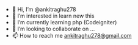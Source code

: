 - 👋 Hi, I’m @ankitraghu278
- 👀 I’m interested in learn new this
- 🌱 I’m currently learning php (Codeigniter)
- 💞️ I’m looking to collaborate on ...
- 📫 How to reach me ankitraghu278@gmail.com

<!---
ankitraghu278/ankitraghu278 is a ✨ special ✨ repository because its `README.md` (this file) appears on your GitHub profile.
You can click the Preview link to take a look at your changes.
--->
